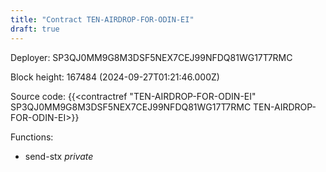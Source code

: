 ```yaml
---
title: "Contract TEN-AIRDROP-FOR-ODIN-EI"
draft: true
---
```

Deployer: SP3QJ0MM9G8M3DSF5NEX7CEJ99NFDQ81WG17T7RMC


 



Block height: 167484 (2024-09-27T01:21:46.000Z)

Source code: {{<contractref "TEN-AIRDROP-FOR-ODIN-EI" SP3QJ0MM9G8M3DSF5NEX7CEJ99NFDQ81WG17T7RMC TEN-AIRDROP-FOR-ODIN-EI>}}

Functions:

* send-stx _private_
